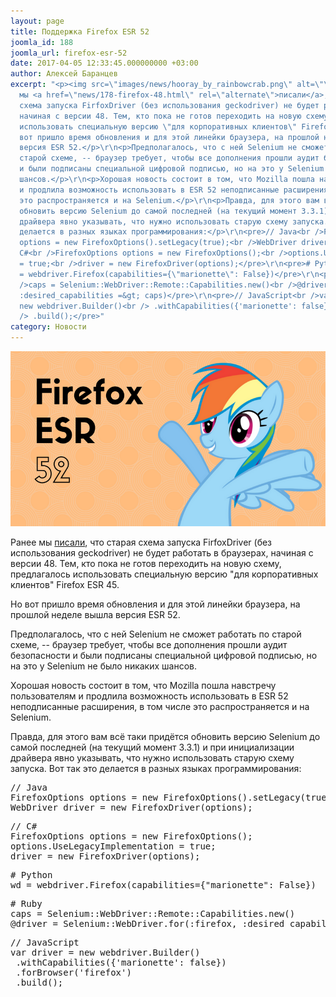 ```yaml
---
layout: page
title: Поддержка Firefox ESR 52
joomla_id: 188
joomla_url: firefox-esr-52
date: 2017-04-05 12:33:45.000000000 +03:00
author: Алексей Баранцев
excerpt: "<p><img src=\"images/news/hooray_by_rainbowcrab.png\" alt=\"\" /></p>\r\n<p>Ранее
  мы <a href=\"news/178-firefox-48.html\" rel=\"alternate\">писали</a>, что старая
  схема запуска FirfoxDriver (без использования geckodriver) не будет работать в браузерах,
  начиная с версии 48. Тем, кто пока не готов переходить на новую схему, предлагалось
  использовать специальную версию \"для корпоративных клиентов\" Firefox ESR 45.</p>\r\n<p>Но
  вот пришло время обновления и для этой линейки браузера, на прошлой неделе вышла
  версия ESR 52.</p>\r\n<p>Предполагалось, что с ней Selenium не сможет работать по
  старой схеме, -- браузер требует, чтобы все дополнения прошли аудит безопасности
  и были подписаны специальной цифровой подписью, но на это у Selenium не было никаких
  шансов.</p>\r\n<p>Хорошая новость состоит в том, что Mozilla пошла навстречу пользователям
  и продлила возможность использовать в ESR 52 неподписанные расширения, в том числе
  это распространяется и на Selenium.</p>\r\n<p>Правда, для этого вам всё таки придётся
  обновить версию Selenium до самой последней (на текущий момент 3.3.1) и при инициализации
  драйвера явно указывать, что нужно использовать старую схему запуска. Вот так это
  делается в разных языках программирования:</p>\r\n<pre>// Java<br />FirefoxOptions
  options = new FirefoxOptions().setLegacy(true);<br />WebDriver driver = new FirefoxDriver(options);</pre>\r\n<pre>//
  C#<br />FirefoxOptions options = new FirefoxOptions();<br />options.UseLegacyImplementation
  = true;<br />driver = new FirefoxDriver(options);</pre>\r\n<pre># Python<br />wd
  = webdriver.Firefox(capabilities={\"marionette\": False})</pre>\r\n<pre># Ruby<br
  />caps = Selenium::WebDriver::Remote::Capabilities.new()<br />@driver = Selenium::WebDriver.for(:firefox,
  :desired_capabilities =&gt; caps)</pre>\r\n<pre>// JavaScript<br />var driver =
  new webdriver.Builder()<br /> .withCapabilities({'marionette': false})<br /> .forBrowser('firefox')<br
  /> .build();</pre>"
category: Новости
---
```

<p><img src="images/news/hooray_by_rainbowcrab.png" alt="" /></p>
<p>Ранее мы <a href="news/178-firefox-48.html" rel="alternate">писали</a>, что старая схема запуска FirfoxDriver (без использования geckodriver) не будет работать в браузерах, начиная с версии 48. Тем, кто пока не готов переходить на новую схему, предлагалось использовать специальную версию "для корпоративных клиентов" Firefox ESR 45.</p>
<p>Но вот пришло время обновления и для этой линейки браузера, на прошлой неделе вышла версия ESR 52.</p>
<p>Предполагалось, что с ней Selenium не сможет работать по старой схеме, -- браузер требует, чтобы все дополнения прошли аудит безопасности и были подписаны специальной цифровой подписью, но на это у Selenium не было никаких шансов.</p>
<p>Хорошая новость состоит в том, что Mozilla пошла навстречу пользователям и продлила возможность использовать в ESR 52 неподписанные расширения, в том числе это распространяется и на Selenium.</p>
<p>Правда, для этого вам всё таки придётся обновить версию Selenium до самой последней (на текущий момент 3.3.1) и при инициализации драйвера явно указывать, что нужно использовать старую схему запуска. Вот так это делается в разных языках программирования:</p>
<pre>// Java<br />FirefoxOptions options = new FirefoxOptions().setLegacy(true);<br />WebDriver driver = new FirefoxDriver(options);</pre>
<pre>// C#<br />FirefoxOptions options = new FirefoxOptions();<br />options.UseLegacyImplementation = true;<br />driver = new FirefoxDriver(options);</pre>
<pre># Python<br />wd = webdriver.Firefox(capabilities={"marionette": False})</pre>
<pre># Ruby<br />caps = Selenium::WebDriver::Remote::Capabilities.new()<br />@driver = Selenium::WebDriver.for(:firefox, :desired_capabilities =&gt; caps)</pre>
<pre>// JavaScript<br />var driver = new webdriver.Builder()<br /> .withCapabilities({'marionette': false})<br /> .forBrowser('firefox')<br /> .build();</pre>
